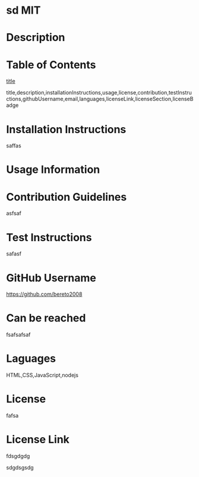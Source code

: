 #  sd <a name="title"></a> MIT 

  # Description <a name="description"></a>
  

  # Table of Contents
  [title](#title)

  title,description,installationInstructions,usage,license,contribution,testInstructions,githubUsername,email,languages,licenseLink,licenseSection,licenseBadge

  # Installation Instructions <a name="installationInstructions"></a>
  saffas

  # Usage Information <a name="usage"></a>
  

  # Contribution Guidelines <a name="contribution"></a>
  asfsaf

  # Test Instructions <a name="testInstructions"></a>
  safasf

  # GitHub Username <a name="githubUsername"></a>
  <a>https://github.com/bereto2008</a>

  # Can be reached <a name="email"></a>
  fsafsafsaf

  # Laguages <a name="languages"></a>
  HTML,CSS,JavaScript,nodejs
  
  # License <a name="license"></a>
  fafsa

  # License Link <a name="licenseLink"></a>
  fdsgdgdg 

  sdgdsgsdg <a name="licenseSection"></a>